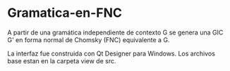 # Gramatica-en-FNC
A partir de una gramática independiente de contexto G se genera una GIC G' en forma normal de Chomsky (FNC) equivalente a G.

La interfaz fue construida con Qt Designer para Windows. Los archivos base estan en la carpeta view de src.
